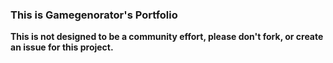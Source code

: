### This is Gamegenorator's Portfolio



 **This is not designed to be a community effort, please don't fork, or create an issue for this project.** 